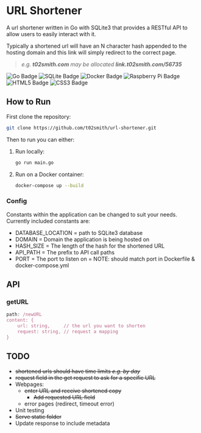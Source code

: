 # URL Shortener

A url shortener written in Go with SQLite3 that provides a RESTful API to allow users to easily
interact with it.

Typically a shortened url will have an N character hash
appended to the hosting domain and this link will simply
redirect to the correct page.

> *e.g. **t02smith.com** may be allocated **link.t02smith.com/56735***

![Go Badge](https://img.shields.io/badge/Go-00ADD8?logo=go&logoColor=fff&style=for-the-badge)
![SQLite Badge](https://img.shields.io/badge/SQLite-003B57?logo=sqlite&logoColor=fff&style=for-the-badge)
![Docker Badge](https://img.shields.io/badge/Docker-2496ED?logo=docker&logoColor=fff&style=for-the-badge)
![Raspberry Pi Badge](https://img.shields.io/badge/Raspberry%20Pi-A22846?logo=raspberrypi&logoColor=fff&style=for-the-badge)
![HTML5 Badge](https://img.shields.io/badge/HTML5-E34F26?logo=html5&logoColor=fff&style=for-the-badge)
![CSS3 Badge](https://img.shields.io/badge/CSS3-1572B6?logo=css3&logoColor=fff&style=for-the-badge)

## How to Run

First clone the repository:

```bash
git clone https://github.com/t02smith/url-shortener.git
```

Then to run you can either:

1. Run locally:

    ```bash
    go run main.go
    ```

2. Run on a Docker container:

    ```bash
    docker-compose up --build
    ```

### Config

Constants within the application can be changed to suit
your needs. Currently included constants are:

- DATABASE_LOCATION = path to SQLite3 database
- DOMAIN = Domain the application is being hosted on
- HASH_SIZE = The length of the hash for the shortened URL
- API_PATH = The prefix to API call paths
- PORT = The port to listen on
       = NOTE: should match port in Dockerfile & docker-compose.yml

## API

### getURL

```javascript
path: /newURL
content: {
    url: string,     // the url you want to shorten
    request: string, // request a mapping
}
```

## TODO

- ~~shortened urls should have time limits *e.g. by day*~~
- ~~request field in the get request to ask for a specific URL~~
- Webpages:
  - ~~enter URL and receive shortened copy~~
    - ~~Add requested URL field~~
  - error pages (redirect, timeout error)
- Unit testing
- ~~Serve static folder~~
- Update response to include metadata
